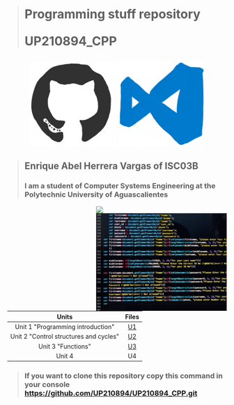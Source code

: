 > # Programming stuff repository </p> UP210894_CPP </p>  
  <div>
  <p align="center">
  <img src="imagens/giphy.gif" width="200"> 
  <img src="imagens/giphy (1).gif" width="200"> 
  
  </p>
</div>     

> ## Enrique Abel Herrera Vargas of ISC03B
> ### I am a student of Computer Systems Engineering at the Polytechnic University of Aguascalientes
</p>

 <img src="imagenes/Gif.gif" width="300" p align="right">
  <img src="imagens/Gif.gif" width="300" p align="right">

| Units  | Files |
| :----: | :---: |
| Unit 1 "Programming introduction" |  [U1](https://github.com/UP210894/UP210894_CPP/tree/main/U1)  |
| Unit 2 "Control structures and cycles" |  [U2](https://github.com/UP210894/UP210894_CPP/tree/main/U2) |
| Unit 3 "Functions"|  [U3](https://github.com/UP210894/UP210894_CPP/tree/main/U3) |
| Unit 4 |  U4   |
> ### If you want to clone this repository copy this command in your console https://github.com/UP210894/UP210894_CPP.git
